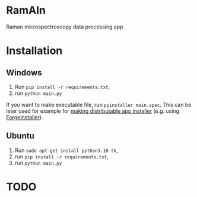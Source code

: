 # RamAIn

Raman microspectroscopy data processing app

# Installation

## Windows
  1. Run `pip install -r requirements.txt`,
  2. run `python main.py`

If you want to make executable file, run `pyinstaller main.spec`.
This can be later used for example for [making distributable app installer](https://www.pythonguis.com/tutorials/packaging-pyside6-applications-windows-pyinstaller-installforge/) (e.g. using [ForgeInstaller](https://installforge.net/)).

## Ubuntu
  1. Run `sudo apt-get install python3.10-tk`,
  2. run `pip install -r requirements.txt`,
  3. run `python main.py`

# TODO


